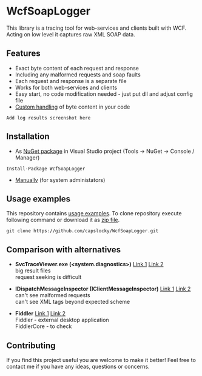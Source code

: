 # WcfSoapLogger #
This library is a tracing tool for web-services and clients built with WCF.
Acting on low level it captures raw XML SOAP data.


## Features ##
* Exact byte content of each request and response
* Including any malformed requests and soap faults
* Each request and response is a separate file
* Works for both web-services and clients
* Easy start, no code modification needed - just put dll and adjust config file
* [Custom handling](/docs/CustomHandling.md) of byte content in your code

```
Add log results screenshot here
```


## Installation ##
* As [NuGet package](https://www.nuget.org/packages/WcfSoapLogger/) in Visual Studio project (Tools -> NuGet -> Console / Manager)
```
Install-Package WcfSoapLogger
```
* [Manually](/docs/ManualInstallation.md) (for system administators)


## Usage examples ##
This repository contains [usage examples](/src/UsageExamples).
To clone repository execute following command or download it as [zip file](https://github.com/capslocky/WcfSoapLogger/archive/master.zip).
```
git clone https://github.com/capslocky/WcfSoapLogger.git
```


## Comparison with alternatives ##
* **SvcTraceViewer.exe (<system.diagnostics>)**
[Link 1](https://docs.microsoft.com/en-us/dotnet/framework/wcf/diagnostics/configuring-message-logging)
[Link 2](https://docs.microsoft.com/en-us/dotnet/framework/wcf/service-trace-viewer-tool-svctraceviewer-exe)  
big result files   
request seeking is difficult

* **IDispatchMessageInspector (IClientMessageInspector)** 
[Link 1](https://docs.microsoft.com/en-us/dotnet/framework/wcf/samples/message-inspectors)
[Link 2](https://blogs.msdn.microsoft.com/endpoint/2011/04/23/wcf-extensibility-message-inspectors/)  
can't see malformed requests  
can't see XML tags beyond expected scheme

* **Fiddler**
[Link 1](https://www.telerik.com/fiddler)
[Link 2](https://www.telerik.com/fiddler/fiddlercore)  
Fiddler - external desktop application  
FiddlerCore - to check


## Contributing ##
If you find this project useful you are welcome to make it better! Feel free to contact me if you have any ideas, questions or concerns.